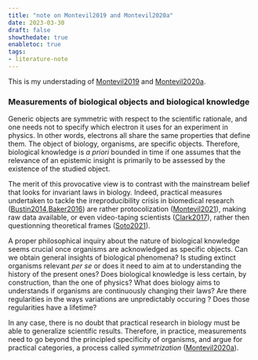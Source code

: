 ```yaml
---
title: "note on Montevil2019 and Montevil2020a"
date: 2023-03-30
draft: false
showthedate: true
enabletoc: true
tags:
- literature-note
---
```


This is my understading of [Montevil2019](reference/Montevil2019.md) and [Montevil2020a](reference/Montevil2020a.md). 

### Measurements of biological objects and biological knowledge

Generic objects are symmetric with respect to the scientific rationale, and one needs not to specify which electron it uses for an experiment in physics. In other words, electrons all share the same properties that define them. The object of biology, organisms, are specific objects. Therefore, biological knowledge is *a priori* bounded in time if one assumes that the relevance of an epistemic insight is primarily to be assessed by the existence of the studied object.

The merit of this provocative view is to contrast with the mainstream belief that looks for invariant laws in biology. Indeed, practical measures undertaken to tackle the irreproducibility crisis in biomedical research ([Bustin2014](reference/Bustin2014.md),[Baker2016](reference/Baker2016.md)) are rather protocolization ([Montevil2021](reference/Montevil2021.md)), making raw data available, or even video-taping scientists ([Clark2017](reference/Clark2017.md)), rather then questionning theoretical frames ([Soto2021](reference/Soto2021.md)).

A proper philosophical inquiry about the nature of biological knowledge seems crucial once organisms are acknowledged as specific objects. Can we obtain general insights of biological phenomena? Is studing extinct organisms relevant *per se* or does it need to aim at to understanding the history of the present ones? Does biological knowledge is less certain, by construction, than the one of physics? What does biology aims to understands if organisms are continuously changing their laws? Are there regularities in the ways variations are unpredictably occuring ? Does those regularities have a lifetime?

In any case, there is no doubt that practical research in biology must be able to generalize scientific results. Therefore, in practice, measurements need to go beyond the principled specificity of organisms, and argue for practical categories, a process called *symmetrization* ([Montevil2020a](reference/Montevil2020a.md)). 
